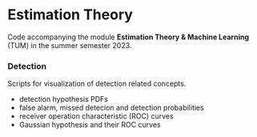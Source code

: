 # Estimation Theory
Code accompanying the module **Estimation Theory & Machine Learning** (TUM) in the summer semester 2023.


### Detection
Scripts for visualization of detection related concepts.
- detection hypothesis PDFs
- false alarm, missed detecion and detection probabilities
- receiver operation characteristic (ROC) curves
- Gaussian hypothesis and their ROC curves
